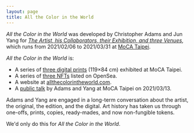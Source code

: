 ```yaml
---
layout: page
title: All the Color in the World
---
```


*All the Color in the World* was developed by Christopher Adams and Jun Yang for
*[The Artist, his Collaborators, their Exhibition, and three Venues]*, which
runs from 2021/02/06 to 2021/03/31 at [MoCA Taipei].

*All the Color in the World* is:

* A series of [three digital prints] (119×84 cm) exhibited at MoCA Taipei.
* A series of [three NFTs] listed on OpenSea.
* A website at [allthecolorintheworld.com].
* A [public talk] by Adams and Yang at MoCA Taipei on 2021/03/13.

Adams and Yang are engaged in a long-term conversation about the artist, the
original, the edition, and the digital. Art history has taken us through
one-offs, prints, copies, ready-mades, and now non-fungible tokens.

We'd only do this for *All the Color in the World*.

[The Artist, his Collaborators, their Exhibition, and three Venues]: https://www.mocataipei.org.tw/tw/ExhibitionAndEvent/Info/%E6%A5%8A%E4%BF%8A%E3%80%80%E8%97%9D%E8%A1%93%E5%AE%B6%EF%BC%8C%E5%90%88%E4%BD%9C%E8%80%85%EF%BC%8C%E4%BB%96%E5%80%91%E7%9A%84%E5%B1%95%E8%A6%BD%E8%88%87%E4%B8%89%E5%80%8B%E5%A0%B4%E5%9F%9F
[MoCA Taipei]: https://www.mocataipei.org.tw/tw
[three digital prints]: https://www.mocataipei.org.tw/tw/ExhibitionAndEvent/Info/%E6%A5%8A%E4%BF%8A%E3%80%80%E8%97%9D%E8%A1%93%E5%AE%B6%EF%BC%8C%E5%90%88%E4%BD%9C%E8%80%85%EF%BC%8C%E4%BB%96%E5%80%91%E7%9A%84%E5%B1%95%E8%A6%BD%E8%88%87%E4%B8%89%E5%80%8B%E5%A0%B4%E5%9F%9F/%E3%80%8A%E4%B8%96%E7%95%8C%E6%89%80%E6%9C%89%E7%9A%84%E9%A1%8F%E8%89%B2%E3%80%8B
[three NFTs]: https://opensea.io/collection/allthecolorintheworld
[allthecolorintheworld.com]: https://www.allthecolorintheworld.com
[public talk]: https://www.mocataipei.org.tw/tw/ExhibitionAndEvent/Info/%E3%80%90%E7%B3%BB%E5%88%97%E8%AC%9B%E5%BA%A7%E3%80%91%E4%B8%96%E7%95%8C%E6%89%80%E6%9C%89%E7%9A%84%E9%A1%8F%E8%89%B2
